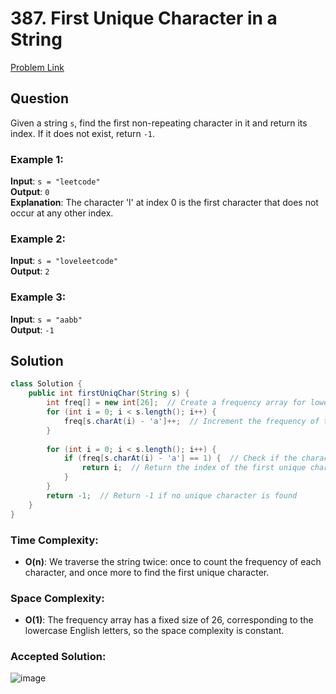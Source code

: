 # 387. First Unique Character in a String
[Problem Link](https://leetcode.com/problems/first-unique-character-in-a-string/)

## Question

Given a string `s`, find the first non-repeating character in it and return its index. If it does not exist, return `-1`.

### Example 1:
**Input**: `s = "leetcode"`  
**Output**: `0`  
**Explanation**: The character 'l' at index 0 is the first character that does not occur at any other index.

### Example 2:
**Input**: `s = "loveleetcode"`  
**Output**: `2`

### Example 3:
**Input**: `s = "aabb"`  
**Output**: `-1`

## Solution

```java
class Solution {
    public int firstUniqChar(String s) {
        int freq[] = new int[26];  // Create a frequency array for lowercase English letters
        for (int i = 0; i < s.length(); i++) {
            freq[s.charAt(i) - 'a']++;  // Increment the frequency of the current character
        }
        
        for (int i = 0; i < s.length(); i++) {
            if (freq[s.charAt(i) - 'a'] == 1) {  // Check if the character occurs only once
                return i;  // Return the index of the first unique character
            }
        }
        return -1;  // Return -1 if no unique character is found
    }
}
```

### Time Complexity:
- **O(n)**: We traverse the string twice: once to count the frequency of each character, and once more to find the first unique character.

### Space Complexity:
- **O(1)**: The frequency array has a fixed size of 26, corresponding to the lowercase English letters, so the space complexity is constant.

### Accepted Solution:
![image](https://github.com/user-attachments/assets/39171a03-09fc-4025-96e7-79b9beeb3c0d)
